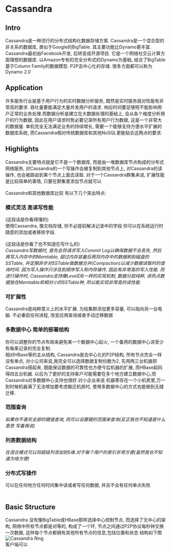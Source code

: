 # Cassandra
## Intro
Cassandra是一种流行的分布式结构化数据存储方案. Cassandra是一个混合型的非关系的数据库, 类似于Google的BigTable. 其主要功能比Dynamo更丰富. Cassandra最初由Facebook开发, 后转变成开源项目. 它是一个网络社交云计算方面理想的数据库. 以Amazon专有的完全分布式的Dynamo为基础, 结合了BigTable基于Column Family的数据模型. P2P去中心化的存储. 很多方面都可以称为Dynamo 2.0
<br>
## Application
许多服务行业是基于用户行为的实时数据分析服务, 既然是实时服务就对性能有非常高的要求. 吞吐量要能满足大量并发用户的请求. 响应时间要足够短不能影响用户正常的业务处理.而数据分析是建立在大数据处理的基础上, 会从各个维度分析用户的行为数据, 因此在用户请求时势必要记录所有用户行为数据, 这是一个非常大的数据量. 单机完全无法满足业务的持续增长, 需要一个能够支持方便水平扩展的数据库系统, 而Cassandra相对传统数据库和其他NoSQL更能贴合这两点的要求.
## Highlights
Cassandra主要特点就是它不是一个数据库, 而是由一堆数据库节点构成的分布式网络服务, 对Cassandra的一个写操作会被复制到其他节点上, 对Cassandra的读操作, 也会被路由到某个节点上面去读取. 对于一个Cassandra群集来说, 扩展性能是比较简单的事情, 只要在群集里添加节点就可以
<br>
<br>Cassandra和其他数据库比较 有以下几个突出特点:
### 模式灵活 高读写性能
(这段话是你看得懂的)
<br>
使用Cassandra, 像文档存储, 你不必提前解决记录中的字段 你可以在系统运行时随意的添加或者移除字段.
<br>
<br>
(这段话是你看了也不知道在写什么的)
<br>
_Cassandra写数据时, 首先会将请求写入Commit Log以确保数据不会丢失, 然后再写入内存中的Memtable, 超过内存容量后再将内存中的数据刷到磁盘的SSTable, 并定期异步对SSTable做数据合并(Compaction)以减少数据读取时的查询时间. 因为写入操作只涉及到顺序写入和内存操作, 因此有非常高的写入性能. 而进行操作时, Cassandra支持像LevelDB一样的实现机制, 数据分层纯粹, 讲热点数据放在Memtable和相对小的SSTable种, 所以能实现非常高的读性能._
<br>
### 可扩展性
Cassandra是纯粹意义上的水平扩展. 为给集群添加更多容量, 可以指向另一台电脑. 不必重启任何进程, 改变应用查询或者手动迁移数据
<br>
### 多数据中心 简单的部署结构
你可以调整你的节点布局来避免某一个数据中心起火, 一个备用的数据中心讲至少有每条记录的完全复制.
<br>
相对HBase等的主从结构, Cassandra是去中心化的P2P结构, 所有节点完全一样没有单点, 对小公司来说,我完全可以选择数据复制份数为2, 先用两三台机器把Cassandra搭起来, 既能保证数据的可靠性也方便今后机器的扩展, 而HBase起码得四五台机器. 以后为了更好的支持客户可能需要在多个地方建立数据中心,而Cassandra对多数据中心支持也很好.对小企业来说 机器寄存在一个小机房里,万一到时候机器满了无法增加要考虑搬迁机房时, 使用多数据中心的方式也能做到无缝迁移.
<br>
### 范围查询
_如果你不喜欢全部的键值查询, 则可以设置键的范围来查询(反正我也不知道是什么意思 写着再说)_
<br>
### 列表数据结构
_在混合模式可以将超级列添加到5维.对于每个用户的索引非常方便(虽然我也不知道为啥方便)_
<br>
### 分布式写操作
可以在任何地方任何时间集中读或者写任何数据, 并且不会有任何单点失败
<br>
<br>
## Basic Structure
Cassandra 没有像BigTable或HBase那样选择中心控制节点, 而选择了无中心的架构, 网络中所有节点都是对等的, 构成了一个环, 节点之间通过P2P协议每秒钟交换一次数据, 这样每个节点都拥有其他所有节点的信息,包括位置和状态 结构如下图
<br>
![Cassandra Ring](http://img2.tuicool.com/fauqimF.png!web)
<br>
客户端可以

